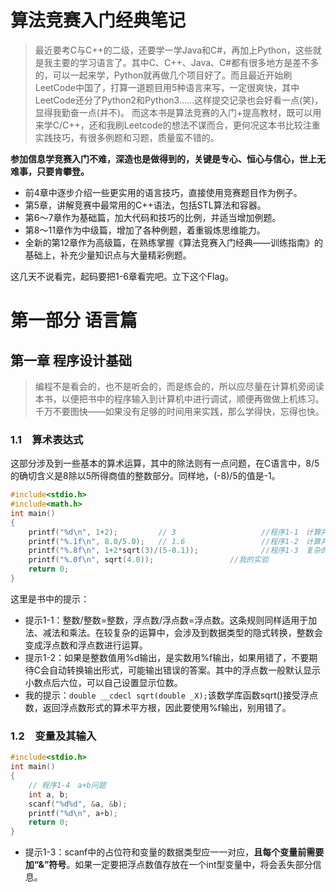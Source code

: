 # 算法竞赛入门经典笔记
> 最近要考C与C++的二级，还要学一学Java和C#，再加上Python，这些就是我主要的学习语言了。其中C、C++、Java、C#都有很多地方是差不多的，可以一起来学，Python就再做几个项目好了。而且最近开始刷LeetCode中国了，打算一道题目用5种语言来写，一定很爽快，其中LeetCode还分了Python2和Python3……这样提交记录也会好看一点(笑)，显得我勤奋一点(并不)。
而这本书是算法竞赛的入门+提高教材，既可以用来学C/C++，还和我刷Leetcode的想法不谋而合，更何况这本书比较注重实践技巧，有很多例题和习题，质量蛮不错的。

**参加信息学竞赛入门不难，深造也是做得到的，关键是专心、恒心与信心，世上无难事，只要肯攀登。**

- 前4章中逐步介绍一些更实用的语言技巧，直接使用竞赛题目作为例子。
- 第5章，讲解竞赛中最常用的C++语法，包括STL算法和容器。
- 第6～7章作为基础篇，加大代码和技巧的比例，并适当增加例题。
- 第8～11章作为中级篇，增加了各种例题，着重锻炼思维能力。
- 全新的第12章作为高级篇，在熟练掌握《算法竞赛入门经典——训练指南》的基础上，补充少量知识点与大量精彩例题。

这几天不说看完，起码要把1-6章看完吧。立下这个Flag。

# 第一部分 语言篇
## 第一章 程序设计基础
> 编程不是看会的，也不是听会的，而是练会的，所以应尽量在计算机旁阅读本书，以便把书中的程序输入到计算机中进行调试，顺便再做做上机练习。千万不要图快——如果没有足够的时间用来实践，那么学得快，忘得也快。

### 1.1　算术表达式
这部分涉及到一些基本的算术运算，其中的除法则有一点问题，在C语言中，8/5的确切含义是8除以5所得商值的整数部分。同样地，(-8)/5的值是-1。
```C
#include<stdio.h>
#include<math.h>
int main()
{  
	printf("%d\n", 1+2);         // 3                   //程序1-1　计算并输出1+2的值
	printf("%.1f\n", 8.0/5.0);   // 1.6                 //程序1-2　计算并输出8/5的值，保留小数点后1位
	printf("%.8f\n", 1+2*sqrt(3)/(5-0.1));              //程序1-3　复杂的表达式计算
	printf("%.0f\n", sqrt(4.0));                 //我的实验
	return 0;
}
```
这里是书中的提示：
- 提示1-1：整数/整数=整数，浮点数/浮点数=浮点数。这条规则同样适用于加法、减法和乘法。在较复杂的运算中，会涉及到数据类型的隐式转换，整数会变成浮点数和浮点数进行运算。
- 提示1-2：如果是整数值用%d输出，是实数用%f输出，如果用错了，不要期待C会自动转换输出形式，可能输出错误的答案。其中的浮点数一般默认显示小数点后六位，可以自己设置显示位数。
- 我的提示：`double __cdecl sqrt(double _X);`该数学库函数sqrt()接受浮点数，返回浮点数形式的算术平方根，因此要使用%f输出，别用错了。

### 1.2　变量及其输入
```C
#include<stdio.h>
int main()
{   
	// 程序1-4　a+b问题
	int a, b;
	scanf("%d%d", &a, &b);
	printf("%d\n", a+b);
	return 0;
}
```
- 提示1-3：scanf中的占位符和变量的数据类型应一一对应，**且每个变量前需要加“&”符号**。如果一定要把浮点数值存放在一个int型变量中，将会丢失部分信息。
